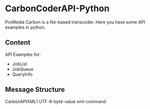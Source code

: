 # CarbonCoderAPI-Python

ProMedia Carbon is a file-based transcoder. Here you have some API examples in python.

## Content

API Examples for:

* JobList
* JobQueue
* QueryInfo

## Message Structure

CarbonAPIXML1 UTF-8-byte-value xml-command







